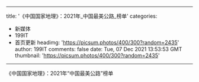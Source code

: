 
---
title: '《中国国家地理》：2021年_中国最美公路_榜单'
categories: 
 - 新媒体
 - 199IT
 - 首页更新
headimg: 'https://picsum.photos/400/300?random=2435'
author: 199IT
comments: false
date: Tue, 07 Dec 2021 13:53:53 GMT
thumbnail: 'https://picsum.photos/400/300?random=2435'
---

<div>   
《中国国家地理》：2021年“中国最美公路”榜单  
</div>
            